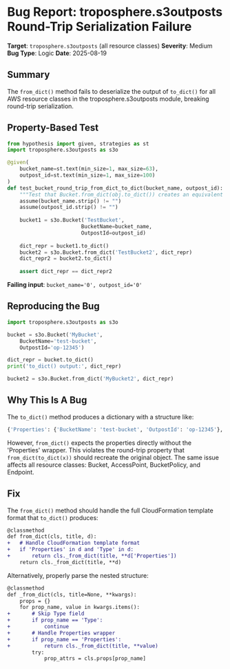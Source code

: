 # Bug Report: troposphere.s3outposts Round-Trip Serialization Failure

**Target**: `troposphere.s3outposts` (all resource classes)
**Severity**: Medium
**Bug Type**: Logic
**Date**: 2025-08-19

## Summary

The `from_dict()` method fails to deserialize the output of `to_dict()` for all AWS resource classes in the troposphere.s3outposts module, breaking round-trip serialization.

## Property-Based Test

```python
from hypothesis import given, strategies as st
import troposphere.s3outposts as s3o

@given(
    bucket_name=st.text(min_size=1, max_size=63),
    outpost_id=st.text(min_size=1, max_size=100)
)
def test_bucket_round_trip_from_dict_to_dict(bucket_name, outpost_id):
    """Test that Bucket.from_dict(obj.to_dict()) creates an equivalent object"""
    assume(bucket_name.strip() != "")
    assume(outpost_id.strip() != "")
    
    bucket1 = s3o.Bucket('TestBucket', 
                        BucketName=bucket_name,
                        OutpostId=outpost_id)
    
    dict_repr = bucket1.to_dict()
    bucket2 = s3o.Bucket.from_dict('TestBucket2', dict_repr)
    dict_repr2 = bucket2.to_dict()
    
    assert dict_repr == dict_repr2
```

**Failing input**: `bucket_name='0', outpost_id='0'`

## Reproducing the Bug

```python
import troposphere.s3outposts as s3o

bucket = s3o.Bucket('MyBucket', 
    BucketName='test-bucket',
    OutpostId='op-12345')

dict_repr = bucket.to_dict()
print('to_dict() output:', dict_repr)

bucket2 = s3o.Bucket.from_dict('MyBucket2', dict_repr)
```

## Why This Is A Bug

The `to_dict()` method produces a dictionary with a structure like:
```python
{'Properties': {'BucketName': 'test-bucket', 'OutpostId': 'op-12345'}, 'Type': 'AWS::S3Outposts::Bucket'}
```

However, `from_dict()` expects the properties directly without the 'Properties' wrapper. This violates the round-trip property that `from_dict(to_dict(x))` should recreate the original object. The same issue affects all resource classes: Bucket, AccessPoint, BucketPolicy, and Endpoint.

## Fix

The `from_dict()` method should handle the full CloudFormation template format that `to_dict()` produces:

```diff
@classmethod
def from_dict(cls, title, d):
+   # Handle CloudFormation template format
+   if 'Properties' in d and 'Type' in d:
+       return cls._from_dict(title, **d['Properties'])
    return cls._from_dict(title, **d)
```

Alternatively, properly parse the nested structure:

```diff
@classmethod
def _from_dict(cls, title=None, **kwargs):
    props = {}
    for prop_name, value in kwargs.items():
+       # Skip Type field
+       if prop_name == 'Type':
+           continue
+       # Handle Properties wrapper
+       if prop_name == 'Properties':
+           return cls._from_dict(title, **value)
        try:
            prop_attrs = cls.props[prop_name]
```